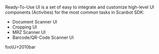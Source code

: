 Ready-To-Use UI is a set of easy to integrate and customize high-level UI components (Activities) for the most common tasks in Scanbot SDK: 
- Document Scanner UI
- Cropping UI
- MRZ Scanner UI
- Barcode/QR-Code Scanner UI

foo\U+2010bar